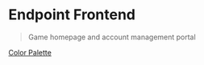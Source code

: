 # Endpoint Frontend
> Game homepage and account management portal

[Color Palette](https://coolors.co/61892f-86c232-222629-6f7c85-4a5359-087f8c-bfc0c0-ffffff)